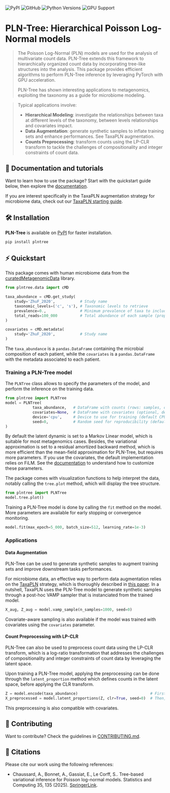 ![PyPI](https://img.shields.io/pypi/v/plntree)
![GitHub](https://img.shields.io/github/license/AlexandreChaussard/PLNTree-package)
![Python Versions](https://img.shields.io/badge/python-3.8+-blue)
![GPU Support](https://img.shields.io/badge/GPU-Supported-brightgreen)
# PLN-Tree: Hierarchical Poisson Log-Normal models
> The Poisson Log-Normal (PLN) models are used for the
> analysis of multivariate count data. PLN-Tree extends this framework to 
> hierarchically organized count data by incorporating tree-like structures
> into the analysis. This package provides efficient algorithms to perform PLN-Tree inference
> by leveraging PyTorch with GPU acceleration.
> 
> PLN-Tree has shown interesting applications to metagenomics, exploiting the taxonomy 
> as a guide for microbiome modeling. 

> Typical applications involve:
> - **Hierarchical Modeling**: investigate the relationships between taxa at different levels of the taxonomy, between levels relationships and covariates impact.
> - **Data Augmentation**: generate synthetic samples to inflate training sets and enhance performances. See TaxaPLN augmentation.
> - **Counts Preprocessing**: transform counts using the LP-CLR transform to tackle the challenges of compositionality and integer constraints of count data.

## 📖 Documentation and tutorials

Want to learn how to use the package? 
Start with the quickstart guide below, 
then explore the [documentation](https://github.com/AlexandreChaussard/PLNTree-package/wiki).

If you are interest specifically in the TaxaPLN augmentation strategy for microbiome data, check out our [TaxaPLN starting guide](https://github.com/AlexandreChaussard/PLNTree-package/blob/master/taxapln/README.md).

## 🛠 Installation

**PLN-Tree** is available on [PyPI](https://pypi.org/project/plntree/) for faster installation.

```sh
pip install plntree
```

## ⚡️ Quickstart

This package comes with human microbiome data from the [curatedMetagenomicData](https://waldronlab.io/curatedMetagenomicData/index.html) library.
```python
from plntree.data import cMD

taxa_abundance = cMD.get_study(
    study='ZhuF_2020',           # Study name
    taxonomic_levels=('c', 's'), # Taxonomic levels to retrieve
    prevalence=0.,               # Minimum prevalence of taxa to include
    total_reads=100_000          # Total abundance of each sample (proportions to counts)
)

covariates = cMD.metadata(
    study='ZhuF_2020',           # Study name
)
```

The `taxa_abundance` is a `pandas.DataFrame` containing the microbial composition 
of each patient, while the `covariates` is a `pandas.DataFrame` with the metadata 
associated to each patient.

### Training a PLN-Tree model

The `PLNTree` class allows to specify the parameters of the model, and perform the inference on the training data.
```python
from plntree import PLNTree
model = PLNTree(
            taxa_abundance,   # DataFrame with counts (rows: samples, columns: taxa)
            covariates=None,  # DataFrame with covariates (optional, default None)
            device='cpu',     # Device to use for training (default CPU, or 'cuda' for GPU)
            seed=0,           # Random seed for reproducibility (default None)
)
```
By default the latent dynamic is set to a Markov Linear model, which is suitable for most metagenomics cases.
Besides, the variational approximation is set to a residual amortized backward method, which is more efficient than
the mean-field approximation for PLN-Tree, but requires more parameters. If you use the covariates,
the default implementation relies on FiLM.
See the [documentation]() to understand how to customize these parameters.

The package comes with visualization functions to help interpret the data, notably
calling the `tree.plot` method, which will display the tree structure.
```python
from plntree import PLNTree
model.tree.plot()
```

Training a PLN-Tree model is done by calling the `fit` method on the model. 
More parameters are available for early stopping or convergence monitoring.
```python
model.fit(max_epoch=5_000, batch_size=512, learning_rate=1e-3)
```

### Applications

#### Data Augmentation
PLN-Tree can be used to generate synthetic samples to augment training sets and 
improve downstream tasks performances.

For microbiome data, an effective way to perform data augmentation relies on the [TaxaPLN](https://github.com/AlexandreChaussard/PLNTree-package/blob/master/taxapln/README.md) strategy,
which is thoroughly described in [this paper](). In a nutshell, TaxaPLN uses the PLN-Tree model to generate synthetic samples
through a post-hoc VAMP sampler that is instanciated from the trained model.
```python
X_aug, Z_aug = model.vamp_sample(n_samples=1000, seed=0)
```
Covariate-aware sampling is also available if the model was trained with covariates using the `covariates` parameter.

#### Count Preprocessing with LP-CLR
PLN-Tree can also be used to preprocess count data using the LP-CLR transform, 
which is a log-ratio transformation that addresses the challenges of compositionality 
and integer constraints of count data by leveraging the latent space.

Upon training a PLN-Tree model, applying the preprocessing can be done through the `latent_proportion` method
which defines counts in the latent space, before applying the CLR transform.
```python
Z = model.encode(taxa_abundance)                                # First, encode the counts to the latent space
X_preprocessed = model.latent_proportions(Z, clr=True, seed=0)  # Then, apply the LP-CLR transform
```
This preprocessing is also compatible with covariates.

## 👐 Contributing

Want to contribute? Check the guidelines in [CONTRIBUTING.md](https://github.com/AlexandreChaussard/PLNTree-package/blob/master/CONTRIBUTING.md).

## 📜 Citations

Please cite our work using the following references:

- Chaussard, A., Bonnet, A., Gassiat, E., Le Corff, S.. Tree-based variational inference for Poisson log-normal models. Statistics and Computing 35, 135 (2025). [SpringerLink](https://doi.org/10.1007/s11222-025-10668-w).

